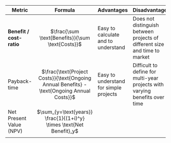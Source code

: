 
| Metric                   |                                           Formula                                           | Advantages                             | Disadvantages                                                               |
| ------------------------ | :-----------------------------------------------------------------------------------------: | -------------------------------------- | --------------------------------------------------------------------------- |
| **Benefit / cost-ratio** |                      $\frac{\sum \text{Benefits}}{\sum \text{Costs}}$                       | Easy to calculate and to understand    | Does not distinguish between projects of different size and time to market  |
| Payback-time             | $\frac{\text{Project Costs}}{\text{Ongoing Annual Benefits} - \text{Ongoing Annual Costs}}$ | Easy to understand for simple projects | Difficult to define for multi-year projects with varying benefits over time |
| Net Present Value (NPV)  |            $\sum_{y=\text{years}} \frac{1}{(1+i)^y} \times \text{Net Benefit}_y$            |                                        |                                                                             |
|                          |                                                                                             |                                        |                                                                             |
